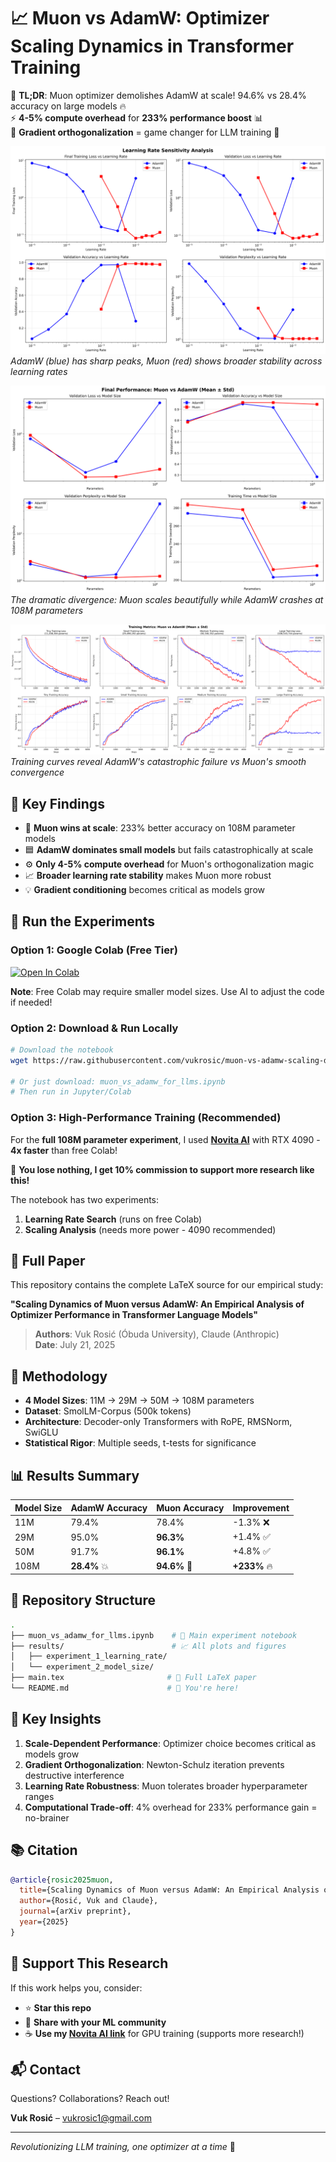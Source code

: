 # 📈 Muon vs AdamW: Optimizer Scaling Dynamics in Transformer Training

🚀 **TL;DR**: Muon optimizer demolishes AdamW at scale! 94.6% vs 28.4% accuracy on large models 🔥  
⚡ **4-5% compute overhead** for **233% performance boost** 📊  
🧠 **Gradient orthogonalization** = game changer for LLM training 🎯  

![Learning Rate Sensitivity Analysis](results/experiment_1_learning_rate/lr_sensitivity_analysis.png)
*AdamW (blue) has sharp peaks, Muon (red) shows broader stability across learning rates*

![Performance Scaling Comparison](results/experiment_2_model_size/final_performance_comparison.png)  
*The dramatic divergence: Muon scales beautifully while AdamW crashes at 108M parameters*

![Training Dynamics](results/experiment_2_model_size/training_curves_with_uncertainty.png)
*Training curves reveal AdamW's catastrophic failure vs Muon's smooth convergence*

## 🎯 Key Findings

- 🔴 **Muon wins at scale**: 233% better accuracy on 108M parameter models
- 🟦 **AdamW dominates small models** but fails catastrophically at scale  
- ⚙️ **Only 4-5% compute overhead** for Muon's orthogonalization magic
- 📈 **Broader learning rate stability** makes Muon more robust
- 💡 **Gradient conditioning** becomes critical as models grow

## 🚀 Run the Experiments

### Option 1: Google Colab (Free Tier)
[![Open In Colab](https://colab.research.google.com/assets/colab-badge.svg)](https://colab.research.google.com/github/vukrosic/muon-vs-adamw-scaling-dynamics/blob/main/muon_vs_adamw_for_llms.ipynb)

**Note**: Free Colab may require smaller model sizes. Use AI to adjust the code if needed!

### Option 2: Download & Run Locally
```bash
# Download the notebook
wget https://raw.githubusercontent.com/vukrosic/muon-vs-adamw-scaling-dynamics/main/muon_vs_adamw_for_llms.ipynb

# Or just download: muon_vs_adamw_for_llms.ipynb
# Then run in Jupyter/Colab
```

### Option 3: High-Performance Training (Recommended)
For the **full 108M parameter experiment**, I used [**Novita AI**](https://novita.ai/?ref=mjqyndm&utm_source=affiliate) with RTX 4090 - **4x faster** than free Colab! 

🎁 **You lose nothing, I get 10% commission to support more research like this!** 

The notebook has two experiments:
1. **Learning Rate Search** (runs on free Colab)
2. **Scaling Analysis** (needs more power - 4090 recommended)

## 📄 Full Paper

This repository contains the complete LaTeX source for our empirical study:

**"Scaling Dynamics of Muon versus AdamW: An Empirical Analysis of Optimizer Performance in Transformer Language Models"**

> **Authors**: Vuk Rosić (Óbuda University), Claude (Anthropic)  
> **Date**: July 21, 2025

## 🧪 Methodology

- **4 Model Sizes**: 11M → 29M → 50M → 108M parameters
- **Dataset**: SmolLM-Corpus (500k tokens)
- **Architecture**: Decoder-only Transformers with RoPE, RMSNorm, SwiGLU
- **Statistical Rigor**: Multiple seeds, t-tests for significance

## 📊 Results Summary

| Model Size | AdamW Accuracy | Muon Accuracy | Improvement |
|------------|---------------|---------------|-------------|
| 11M        | 79.4%         | 78.4%         | -1.3% ❌    |
| 29M        | 95.0%         | **96.3%**     | +1.4% ✅    |
| 50M        | 91.7%         | **96.1%**     | +4.8% ✅    |
| 108M       | **28.4%** 💥  | **94.6%** 🚀  | **+233%** 🔥 |

## 📂 Repository Structure

```bash
.
├── muon_vs_adamw_for_llms.ipynb    # 🚀 Main experiment notebook
├── results/                        # 📈 All plots and figures
│   ├── experiment_1_learning_rate/
│   └── experiment_2_model_size/
├── main.tex                       # 📄 Full LaTeX paper
└── README.md                      # 📖 You're here!
```

## 🔬 Key Insights

1. **Scale-Dependent Performance**: Optimizer choice becomes critical as models grow
2. **Gradient Orthogonalization**: Newton-Schulz iteration prevents destructive interference
3. **Learning Rate Robustness**: Muon tolerates broader hyperparameter ranges
4. **Computational Trade-off**: 4% overhead for 233% performance gain = no-brainer

## 📚 Citation

```bibtex
@article{rosic2025muon,
  title={Scaling Dynamics of Muon versus AdamW: An Empirical Analysis of Optimizer Performance in Transformer Language Models},
  author={Rosić, Vuk and Claude},
  journal={arXiv preprint},
  year={2025}
}
```

## 🤝 Support This Research

If this work helps you, consider:
- ⭐ **Star this repo**
- 🔄 **Share with your ML community** 
- ☕ **Use my [Novita AI link](https://novita.ai/?ref=mjqyndm&utm_source=affiliate)** for GPU training (supports more research!)

## 📬 Contact

Questions? Collaborations? Reach out!

**Vuk Rosić** – [vukrosic1@gmail.com](mailto:vukrosic1@gmail.com)

---
*Revolutionizing LLM training, one optimizer at a time* 🚀